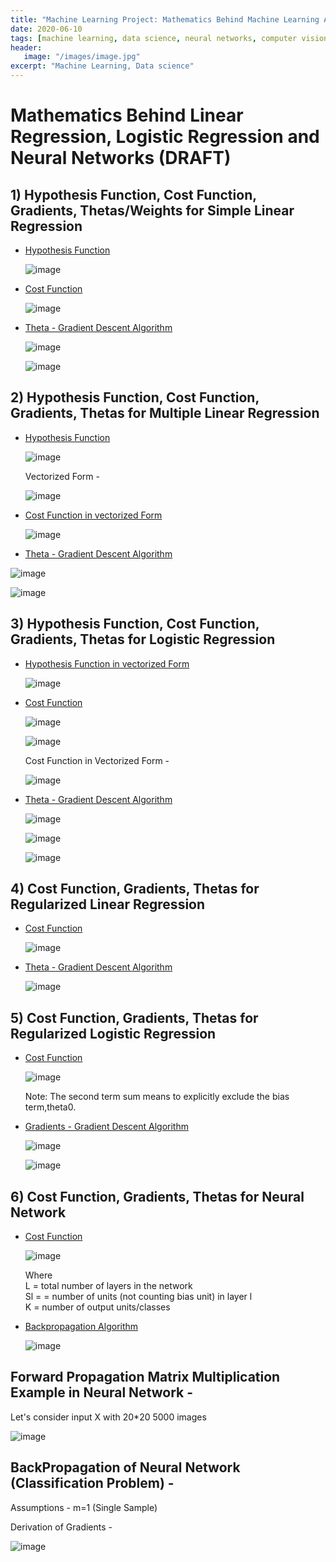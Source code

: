 ```yaml
---
title: "Machine Learning Project: Mathematics Behind Machine Learning Algorithms"
date: 2020-06-10
tags: [machine learning, data science, neural networks, computer vision]
header:
   image: "/images/image.jpg"
excerpt: "Machine Learning, Data science"
---
```

# Mathematics Behind Linear Regression, Logistic Regression and Neural Networks (DRAFT)

## 1) Hypothesis Function, Cost Function, Gradients, Thetas/Weights for Simple Linear Regression

- <ins> Hypothesis Function </ins>

  ![image](https://user-images.githubusercontent.com/55267125/82838026-8178cb80-9ee8-11ea-81d8-81d6b96c27a7.png)

- <ins> Cost Function </ins>

  ![image](https://user-images.githubusercontent.com/55267125/82761913-62603800-9e1b-11ea-8d1e-11645ad38a96.png)

- <ins> Theta - Gradient Descent Algorithm </ins>

  ![image](https://user-images.githubusercontent.com/55267125/82761518-b74e7f00-9e18-11ea-83e7-c1f1b88c35d5.png)

  ![image](https://user-images.githubusercontent.com/55267125/82761422-165fc400-9e18-11ea-9676-de276604b02d.png)

## 2) Hypothesis Function, Cost Function, Gradients, Thetas for Multiple Linear Regression

- <ins> Hypothesis Function </ins>

  ![image](https://user-images.githubusercontent.com/55267125/82761578-2035f700-9e19-11ea-8784-bc197dd8e40d.png)

  Vectorized Form -

  ![image](https://user-images.githubusercontent.com/55267125/82761585-317f0380-9e19-11ea-9a7e-d17dcb01b820.png)

- <ins> Cost Function in vectorized Form </ins>

  ![image](https://user-images.githubusercontent.com/55267125/82761683-e7e2e880-9e19-11ea-9aa1-f4f2ff057e1e.png)

- <ins> Theta - Gradient Descent Algorithm </ins>

 ![image](https://user-images.githubusercontent.com/55267125/82761614-802c9d80-9e19-11ea-955a-912332541407.png)

 ![image](https://user-images.githubusercontent.com/55267125/82761599-5a06fd80-9e19-11ea-986c-3232ea78f6bb.png)

## 3) Hypothesis Function, Cost Function, Gradients, Thetas for Logistic Regression

- <ins> Hypothesis Function in vectorized Form </ins>

  ![image](https://user-images.githubusercontent.com/55267125/82761950-96d3f400-9e1b-11ea-9f1f-2ab3d9788ed4.png)

- <ins> Cost Function </ins>

  ![image](https://user-images.githubusercontent.com/55267125/82761789-b6b6e800-9e1a-11ea-8ee3-57d8b423184c.png)

  ![image](https://user-images.githubusercontent.com/55267125/82761824-f7166600-9e1a-11ea-9a7b-450fcbc09777.png)

  Cost Function in Vectorized Form -

  ![image](https://user-images.githubusercontent.com/55267125/82761834-0b5a6300-9e1b-11ea-983a-3cbbc7fb377a.png)

- <ins> Theta - Gradient Descent Algorithm </ins>

  ![image](https://user-images.githubusercontent.com/55267125/82761849-2331e700-9e1b-11ea-9197-07e251ab68fc.png)

  ![image](https://user-images.githubusercontent.com/55267125/82761871-3b096b00-9e1b-11ea-9e05-329c2dddd9a2.png)

  ![image](https://user-images.githubusercontent.com/55267125/82761985-e0bcda00-9e1b-11ea-9478-90530e8da169.png)

## 4) Cost Function, Gradients, Thetas for Regularized Linear Regression

- <ins> Cost Function </ins>

  ![image](https://user-images.githubusercontent.com/55267125/82762095-a7d13500-9e1c-11ea-8bdb-83a458666a61.png)

- <ins> Theta - Gradient Descent Algorithm </ins>

  ![image](https://user-images.githubusercontent.com/55267125/82762079-840def00-9e1c-11ea-8240-a910c2b24e3f.png)

## 5) Cost Function, Gradients, Thetas for Regularized Logistic Regression

- <ins> Cost Function </ins>

  ![image](https://user-images.githubusercontent.com/55267125/82762120-d7803d00-9e1c-11ea-8bc9-d76ad7fe4f2a.png)

  Note: The second term sum means to explicitly exclude the bias term,theta0.

- <ins> Gradients - Gradient Descent Algorithm </ins>

  ![image](https://user-images.githubusercontent.com/55267125/82762143-fb438300-9e1c-11ea-88d6-0def346072fc.png)

  ![image](https://user-images.githubusercontent.com/55267125/82762152-0dbdbc80-9e1d-11ea-8a93-3ef77e06c5fd.png)

## 6) Cost Function, Gradients, Thetas for Neural Network

- <ins> Cost Function </ins>

  ![image](https://user-images.githubusercontent.com/55267125/82839205-3d87c580-9eec-11ea-8de3-c7211f4fde36.png)

  Where   
  L = total number of layers in the network  
  Sl =  = number of units (not counting bias unit) in layer l  
  K = number of output units/classes

- <ins> Backpropagation Algorithm </ins>

  ![image](https://user-images.githubusercontent.com/55267125/83003717-54353600-a02c-11ea-880b-02f2419b5db1.png)

## Forward Propagation Matrix Multiplication Example in Neural Network -

 Let's consider input X with 20*20 5000 images

 ![image](https://user-images.githubusercontent.com/55267125/83005450-70d26d80-a02e-11ea-8c28-770d312a82c5.png)

## BackPropagation of Neural Network (Classification Problem) -

  Assumptions - m=1 (Single Sample)  

  Derivation of Gradients -

  ![image](https://user-images.githubusercontent.com/55267125/82945977-324f9b00-9fbb-11ea-8069-205e5c05b6d1.png)
